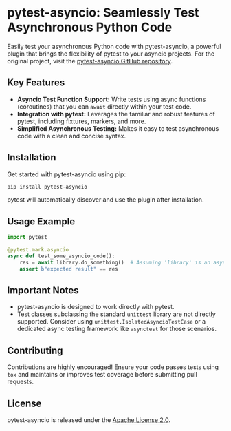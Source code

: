 # pytest-asyncio: Seamlessly Test Asynchronous Python Code

Easily test your asynchronous Python code with pytest-asyncio, a powerful plugin that brings the flexibility of pytest to your asyncio projects.  For the original project, visit the [pytest-asyncio GitHub repository](https://github.com/pytest-dev/pytest-asyncio).

## Key Features

*   **Asyncio Test Function Support:**  Write tests using async functions (coroutines) that you can `await` directly within your test code.
*   **Integration with pytest:** Leverages the familiar and robust features of pytest, including fixtures, markers, and more.
*   **Simplified Asynchronous Testing:**  Makes it easy to test asynchronous code with a clean and concise syntax.

## Installation

Get started with pytest-asyncio using pip:

```bash
pip install pytest-asyncio
```

pytest will automatically discover and use the plugin after installation.

## Usage Example

```python
import pytest

@pytest.mark.asyncio
async def test_some_asyncio_code():
    res = await library.do_something()  # Assuming 'library' is an async library
    assert b"expected result" == res
```

## Important Notes

*   pytest-asyncio is designed to work directly with pytest.
*   Test classes subclassing the standard `unittest` library are not directly supported.  Consider using `unittest.IsolatedAsyncioTestCase` or a dedicated async testing framework like `asynctest` for those scenarios.

## Contributing

Contributions are highly encouraged!  Ensure your code passes tests using `tox` and maintains or improves test coverage before submitting pull requests.

## License

pytest-asyncio is released under the [Apache License 2.0](https://github.com/pytest-dev/pytest-asyncio/blob/main/LICENSE).
